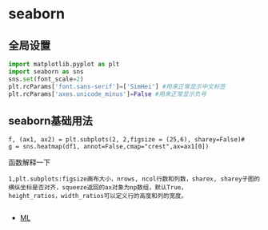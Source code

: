 <!--
 * @Description: 
 * @version: 
 * @Author: wenyuhao
 * @Date: 2023-02-12 12:27:45
 * @LastEditors: wenyuhao
 * @LastEditTime: 2023-02-15 08:41:38
-->

# seaborn
## 全局设置
```python
import matplotlib.pyplot as plt
import seaborn as sns
sns.set(font_scale=2)
plt.rcParams['font.sans-serif']=['SimHei'] #用来正常显示中文标签
plt.rcParams['axes.unicode_minus']=False #用来正常显示负号
```
## seaborn基础用法
```
f, (ax1, ax2) = plt.subplots(2, 2,figsize = (25,6), sharey=False)#
g = sns.heatmap(df1, annot=False,cmap="crest",ax=ax1[0])
```
函数解释一下
```
1,plt.subplots:figsize画布大小，nrows, ncol行数和列数，sharex, sharey子图的横纵坐标是否对齐，squeeze返回的ax对象为np数组，默认True，
height_ratios，width_ratios可以定义行的高度和列的宽度。


```
- [ML](./ML.md)

